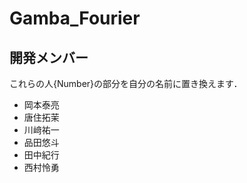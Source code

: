 # Gamba_Fourier

## 開発メンバー
これらの人{Number}の部分を自分の名前に置き換えます．

- 岡本泰亮
- 唐住拓茉
- 川﨑祐一
- 品田悠斗
- 田中紀行
- 西村怜勇
